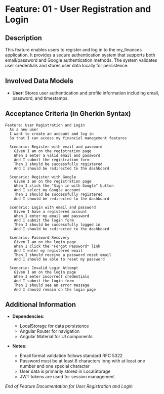 # Feature: **01 - User Registration and Login**

## Description

This feature enables users to register and log in to the my_finances application. It provides a secure authentication system that supports both email/password and Google authentication methods. The system validates user credentials and stores user data locally for persistence.

## Involved Data Models

- **User**: Stores user authentication and profile information including email, password, and timestamps.

## Acceptance Criteria (in Gherkin Syntax)

```gherkin
Feature: User Registration and Login
  As a new user
  I want to create an account and log in
  So that I can access my financial management features

  Scenario: Register with email and password
    Given I am on the registration page
    When I enter a valid email and password
    And I submit the registration form
    Then I should be successfully registered
    And I should be redirected to the dashboard

  Scenario: Register with Google
    Given I am on the registration page
    When I click the "Sign in with Google" button
    And I select my Google account
    Then I should be successfully registered
    And I should be redirected to the dashboard

  Scenario: Login with email and password
    Given I have a registered account
    When I enter my email and password
    And I submit the login form
    Then I should be successfully logged in
    And I should be redirected to the dashboard

  Scenario: Password Recovery
    Given I am on the login page
    When I click the "Forgot Password" link
    And I enter my registered email
    Then I should receive a password reset email
    And I should be able to reset my password

  Scenario: Invalid Login Attempt
    Given I am on the login page
    When I enter incorrect credentials
    And I submit the login form
    Then I should see an error message
    And I should remain on the login page
```

## Additional Information

- **Dependencies**: 
  - LocalStorage for data persistence
  - Angular Router for navigation
  - Angular Material for UI components

- **Notes**: 
  - Email format validation follows standard RFC 5322
  - Password must be at least 8 characters long with at least one number and one special character
  - User data is primarily stored in LocalStorage
  - JWT tokens are used for session management

_End of Feature Documentation for User Registration and Login_ 